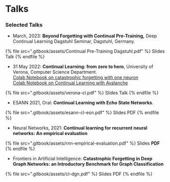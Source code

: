 # Talks

### Selected Talks

* March, 2023: **Beyond Forgetting with Continual Pre-Training,** Deep Continual Learning Dagstuhl Seminar, Dagstuhl, Germany.

{% file src=".gitbook/assets/Continual Pre-Training Dagstuhl.pdf" %}
Slides Talk
{% endfile %}

* 31 May 2022: **Continual Learning: from zero to hero**, University of Verona, Computer Science Department. \
  [Colab Notebook on catastrophic forgetting with one neuron](https://colab.research.google.com/drive/1SJf2sr22LvTYDWoV7MUniOlz99X0VM2n?usp=sharing)\
  [Colab Notebook on Continual Learning with Avalanche](https://colab.research.google.com/drive/1wyqRSHQiFHRlc4PkWQzk9bX0-N5qy6hj?usp=sharing)

{% file src=".gitbook/assets/verona-cl.pdf" %}
Slides Talk
{% endfile %}

* ESANN 2021, Oral: **Continual Learning with Echo State Networks**.&#x20;

{% file src=".gitbook/assets/esann-cl-esn.pdf" %}
Slides PDF
{% endfile %}

* Neural Networks, 2021: **Continual learning for recurrent neural networks: An empirical evaluation**

{% file src=".gitbook/assets/rnn-empirical-evaluation.pdf" %}
Slides **PDF**
{% endfile %}

* Frontiers in Artificial Intelligence: **Catastrophic Forgetting in Deep Graph Networks: an Introductory Benchmark for Graph Classification**

{% file src=".gitbook/assets/cl-dgn.pdf" %}
Slides PDF
{% endfile %}
